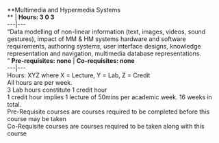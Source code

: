 **Multimedia and Hypermedia Systems  
** | **Hours: 3 0 3**  
---|---  
“Data modelling of non-linear information (text, images, videos, sound gestures), impact of MM & HM systems hardware and software requirements, authoring systems, user interface designs, knowledge representation and navigation, multimedia database representations.  
” 
**Pre-requisites: none** | **Co-requisites: none**  
---|---  
Hours: XYZ where X = Lecture, Y = Lab, Z = Credit  
All hours are per week.  
3 Lab hours constitute 1 credit hour  
1 credit hour implies 1 lecture of 50mins per academic week. 16 weeks in total.  
Pre-Requisite courses are courses required to be completed before this course may be taken  
Co-Requisite courses are courses required to be taken along with this course
